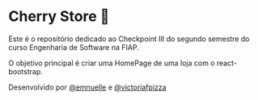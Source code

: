 # Cherry Store 🍒
Este é o repositório dedicado ao Checkpoint III do segundo semestre do curso Engenharia de Software na FIAP.

O objetivo principal é criar uma HomePage de uma loja com o react-bootstrap. 

Desenvolvido por [@emnuelle](https://github.com/emnuelle) e [@victoriafpizza](https://github.com/victoriafpizza) 
